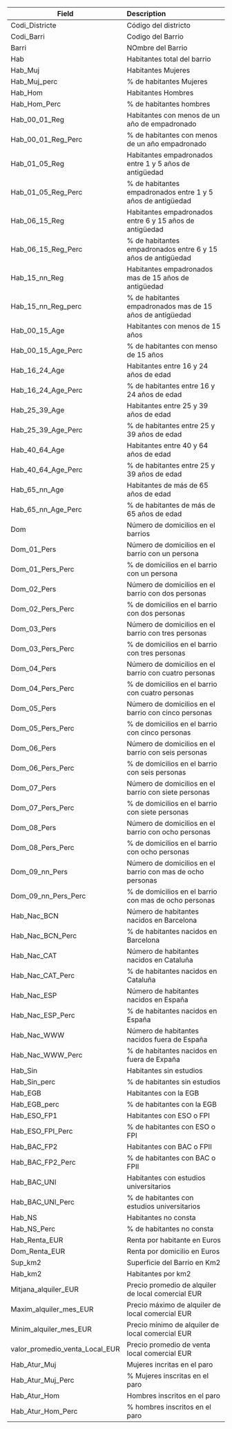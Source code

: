 |Field|Description|
|--------------|:-------------|
|Codi_Districte|Código del districto|
|Codi_Barri|Codigo del Barrio|
|Barri|NOmbre del Barrio|
|Hab|Habitantes total del barrio|
|Hab_Muj|Habitantes Mujeres|
|Hab_Muj_perc|% de habitantes Mujeres|
|Hab_Hom|Habitantes Hombres|
|Hab_Hom_Perc|% de habitantes hombres|
|Hab_00_01_Reg|Habitantes con menos de un año de empadronado|
|Hab_00_01_Reg_Perc|% de habitantes con menos de un año empadronado|
|Hab_01_05_Reg|Habitantes empadronados entre 1 y 5 años de antigüedad|
|Hab_01_05_Reg_Perc|% de habitantes empadronados entre 1 y 5 años de antigüedad|
|Hab_06_15_Reg|Habitantes empadronados entre 6 y 15 años de antigüedad|
|Hab_06_15_Reg_Perc|% de habitantes empadronados entre 6 y 15 años de antigüedad|
|Hab_15_nn_Reg|Habitantes empadronados mas de 15 años de antigüedad|
|Hab_15_nn_Reg_perc|% de habitantes empadronados mas de 15 años de antigüedad|
|Hab_00_15_Age|Habitantes con menos de 15 años|
|Hab_00_15_Age_Perc|% de habitantes con menso de 15 años|
|Hab_16_24_Age|Habitantes entre 16 y 24 años de edad|
|Hab_16_24_Age_Perc|% de habitantes entre 16 y 24 años de edad|
|Hab_25_39_Age|Habitantes entre 25 y 39 años de edad|
|Hab_25_39_Age_Perc|% de habitantes entre 25 y 39 años de edad|
|Hab_40_64_Age|Habitantes entre 40 y 64 años de edad|
|Hab_40_64_Age_Perc|% de habitantes entre 25 y 39 años de edad|
|Hab_65_nn_Age|Habitantes de más de 65 años de edad|
|Hab_65_nn_Age_Perc|% de habitantes de más de 65 años de edad|
|Dom|Número de domicilios en el barrios|
|Dom_01_Pers|Número de domicilios en el barrio con un persona|
|Dom_01_Pers_Perc|% de domicilios en el barrio con un persona|
|Dom_02_Pers|Número de domicilios en el barrio con dos personas|
|Dom_02_Pers_Perc|% de domicilios en el barrio con dos personas|
|Dom_03_Pers|Número de domicilios en el barrio con tres personas|
|Dom_03_Pers_Perc|% de domicilios en el barrio con tres personas|
|Dom_04_Pers|Número de domicilios en el barrio con cuatro personas|
|Dom_04_Pers_Perc|% de domicilios en el barrio con cuatro personas|
|Dom_05_Pers|Número de domicilios en el barrio con cinco personas|
|Dom_05_Pers_Perc|% de domicilios en el barrio con cinco personas|
|Dom_06_Pers|Número de domicilios en el barrio con seis personas|
|Dom_06_Pers_Perc|% de domicilios en el barrio con seis personas|
|Dom_07_Pers|Número de domicilios en el barrio con siete personas|
|Dom_07_Pers_Perc|% de domicilios en el barrio con siete personas|
|Dom_08_Pers|Número de domicilios en el barrio con ocho personas|
|Dom_08_Pers_Perc|% de domicilios en el barrio con ocho personas|
|Dom_09_nn_Pers|Número de domicilios en el barrio con mas de ocho personas|
|Dom_09_nn_Pers_Perc|% de domicilios en el barrio con mas de ocho personas|
|Hab_Nac_BCN|Número de habitantes nacidos en Barcelona|
|Hab_Nac_BCN_Perc|% de habitantes nacidos en Barcelona|
|Hab_Nac_CAT|Número de habitantes nacidos en Cataluña|
|Hab_Nac_CAT_Perc|% de habitantes nacidos en Cataluña|
|Hab_Nac_ESP|Número de habitantes nacidos en España|
|Hab_Nac_ESP_Perc|% de habitantes nacidos en España|
|Hab_Nac_WWW|Número de habitantes nacidos fuera de España|
|Hab_Nac_WWW_Perc|% de habitantes nacidos en fuera de Expaña|
|Hab_Sin|Habitantes sin estudios|
|Hab_Sin_perc|% de habitantes sin estudios|
|Hab_EGB|Habitantes con la EGB|
|Hab_EGB_perc|% de habitantes con la EGB|
|Hab_ESO_FP1|Habitantes con ESO o FPI|
|Hab_ESO_FPI_Perc|% de habitantes con ESO o FPI|
|Hab_BAC_FP2|Habitantes con BAC o FPII|
|Hab_BAC_FP2_Perc|% de habitantes con BAC o FPII|
|Hab_BAC_UNI|Habitantes con estudios universitarios|
|Hab_BAC_UNI_Perc|% de habitantes con estudios universitarios|
|Hab_NS|Habitantes no consta|
|Hab_NS_Perc|% de habitantes no consta|
|Hab_Renta_EUR|Renta por habitante en Euros|
|Dom_Renta_EUR|Renta por domicilio en Euros|
|Sup_km2|Superficie del Barrio en Km2|
|Hab_km2|Habitantes por km2|
|Mitjana_alquiler_EUR|Precio promedio de alquiler de local comercial EUR|
|Maxim_alquiler_mes_EUR|Precio máximo de alquiler de local comercial EUR|
|Minim_alquiler_mes_EUR|Precio mínimo de alquiler de local comercial EUR|
|valor_promedio_venta_Local_EUR|Precio promedio de venta local comercial EUR|
|Hab_Atur_Muj|Mujeres incritas en el paro|
|Hab_Atur_Muj_Perc|% Mujeres inscritas en el paro|
|Hab_Atur_Hom|Hombres inscritos en el paro|
|Hab_Atur_Hom_Perc|% hombres inscritos en el paro|
